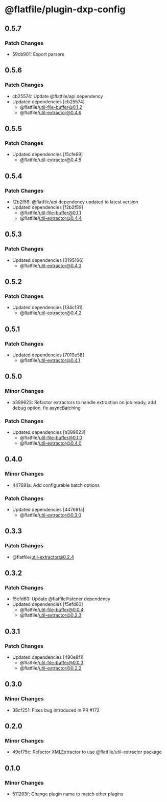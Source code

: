 # @flatfile/plugin-dxp-config

## 0.5.7

### Patch Changes

- 59cb901: Export parsers

## 0.5.6

### Patch Changes

- cb25574: Update @flatfile/api dependency
- Updated dependencies [cb25574]
  - @flatfile/util-file-buffer@0.1.2
  - @flatfile/util-extractor@0.4.6

## 0.5.5

### Patch Changes

- Updated dependencies [f5cfe69]
  - @flatfile/util-extractor@0.4.5

## 0.5.4

### Patch Changes

- f2b2f59: @flatfile/api dependency updated to latest version
- Updated dependencies [f2b2f59]
  - @flatfile/util-file-buffer@0.1.1
  - @flatfile/util-extractor@0.4.4

## 0.5.3

### Patch Changes

- Updated dependencies [0195166]
  - @flatfile/util-extractor@0.4.3

## 0.5.2

### Patch Changes

- Updated dependencies [134cf31]
  - @flatfile/util-extractor@0.4.2

## 0.5.1

### Patch Changes

- Updated dependencies [7019e58]
  - @flatfile/util-extractor@0.4.1

## 0.5.0

### Minor Changes

- b399623: Refactor extractors to handle extraction on job:ready, add debug option, fix asyncBatching

### Patch Changes

- Updated dependencies [b399623]
  - @flatfile/util-file-buffer@0.1.0
  - @flatfile/util-extractor@0.4.0

## 0.4.0

### Minor Changes

- 447691a: Add configurable batch options

### Patch Changes

- Updated dependencies [447691a]
  - @flatfile/util-extractor@0.3.0

## 0.3.3

### Patch Changes

- @flatfile/util-extractor@0.2.4

## 0.3.2

### Patch Changes

- f5efd60: Update @flatfile/listener dependency
- Updated dependencies [f5efd60]
  - @flatfile/util-file-buffer@0.0.4
  - @flatfile/util-extractor@0.2.3

## 0.3.1

### Patch Changes

- Updated dependencies [490e8f1]
  - @flatfile/util-file-buffer@0.0.3
  - @flatfile/util-extractor@0.2.2

## 0.3.0

### Minor Changes

- 38cf251: Fixes bug introduced in PR #172

## 0.2.0

### Minor Changes

- 49ef75c: Refactor XMLExtractor to use @flatfile/util-extractor package

## 0.1.0

### Minor Changes

- 511203f: Change plugin name to match other plugins
